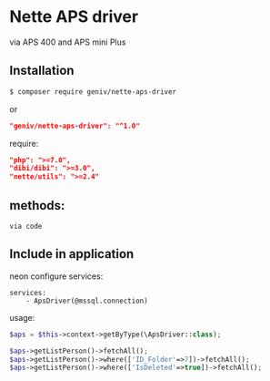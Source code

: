 Nette APS driver
================

via APS 400 and APS mini Plus

Installation
------------

```sh
$ composer require geniv/nette-aps-driver
```
or
```json
"geniv/nette-aps-driver": "^1.0"
```

require:
```json
"php": ">=7.0",
"dibi/dibi": ">=3.0",
"nette/utils": ">=2.4"
```

methods:
--------
```
via code
```

Include in application
----------------------

neon configure services:
```neon
services:
    - ApsDriver(@mssql.connection)
```

usage:
```php
$aps = $this->context->getByType(\ApsDriver::class);

$aps->getListPerson()->fetchAll();
$aps->getListPerson()->where(['ID_Folder'=>7])->fetchAll();
$aps->getListPerson()->where(['IsDeleted'=>true])->fetchAll();
```
